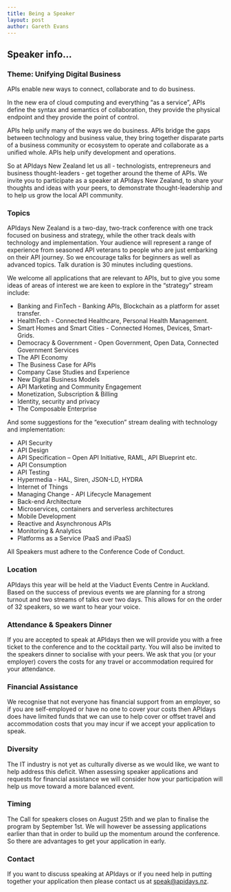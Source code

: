 ```yaml
---
title: Being a Speaker
layout: post
author: Gareth Evans
---
```


## Speaker info...

### Theme: Unifying Digital Business

APIs enable new ways to connect, collaborate and to do business.

In the new era of cloud computing and everything “as a service”, APIs define the syntax and semantics of collaboration, they provide the physical endpoint and they provide the point of control.

APIs help unify many of the ways we do business. APIs bridge the gaps between technology and business value, they bring together disparate parts of a business community or ecosystem to operate and collaborate as a unified whole. APIs help unify development and operations. 

So at APIdays New Zealand let us all -  technologists, entrepreneurs and business thought-leaders - get together around the theme of APIs. We invite you to participate as a speaker at APIdays New Zealand, to share your thoughts and ideas with your peers, to demonstrate thought-leadership and to help us grow the local API community.

### Topics

APIdays New Zealand is a two-day, two-track conference with one track focused on business and strategy, while the other track deals with technology and implementation. Your audience will represent a range of experience from seasoned API veterans to people who are just embarking on their API journey. So we encourage talks for beginners as well as advanced topics. Talk duration is 30 minutes including questions.

We welcome all applications that are relevant to APIs, but to give you some ideas of areas of interest we are keen to explore in the “strategy” stream include:

+ Banking and FinTech - Banking APIs, Blockchain as a platform for asset transfer.
+ HealthTech - Connected Healthcare, Personal Health Management.
+ Smart Homes and Smart Cities - Connected Homes, Devices, Smart-Grids.
+ Democracy & Government - Open Government, Open Data, Connected Government Services
+ The API Economy
+ The Business Case for APIs
+ Company Case Studies and Experience
+ New Digital Business Models
+ API Marketing and Community Engagement
+ Monetization, Subscription & Billing
+ Identity, security and privacy
+ The Composable Enterprise

And some suggestions for the “execution” stream dealing with technology and implementation:

+ API Security
+ API Design
+ API Specification – Open API Initiative, RAML, API Blueprint etc.
+ API Consumption
+ API Testing
+ Hypermedia - HAL, Siren, JSON-LD, HYDRA
+ Internet of Things
+ Managing Change - API Lifecycle Management
+ Back-end Architecture
+ Microservices, containers and serverless architectures
+ Mobile Development
+ Reactive and Asynchronous APIs
+ Monitoring & Analytics
+ Platforms as a Service (PaaS and iPaaS)

All Speakers must adhere to the Conference Code of Conduct.

### Location
APIdays this year will be held at the Viaduct Events Centre in Auckland. Based on the success of previous events we are planning for a strong turnout and two streams of talks over two days. This allows for on the order of 32 speakers, so we want to hear your voice.

### Attendance & Speakers Dinner
If you are accepted to speak at APIdays then we will provide you with a free ticket to the conference and to the cocktail party. You will also be invited to the speakers dinner to socialise with your peers.  We ask that you (or your employer) covers the costs for any travel or accommodation required for your attendance.

### Financial Assistance
We recognise that not everyone has financial support from an employer, so if you are self-employed or have no one to cover your costs then APIdays does have limited funds that we can use to help cover or offset travel and accommodation costs that you may incur if we accept your application to speak. 

### Diversity
The IT industry is not yet as culturally diverse as we would like, we want to help address this deficit. When assessing speaker applications and requests for financial assistance we will consider how your participation will help us move toward a more balanced event. 

### Timing
The Call for speakers closes on August 25th and we plan to finalise the program by September 1st. We will however be assessing applications earlier than that in order to build up the momentum around the conference. So there are advantages to get your application in early.

### Contact
If you want to discuss speaking at APIdays or if you need help in putting together your application then please contact us at speak@apidays.nz.




